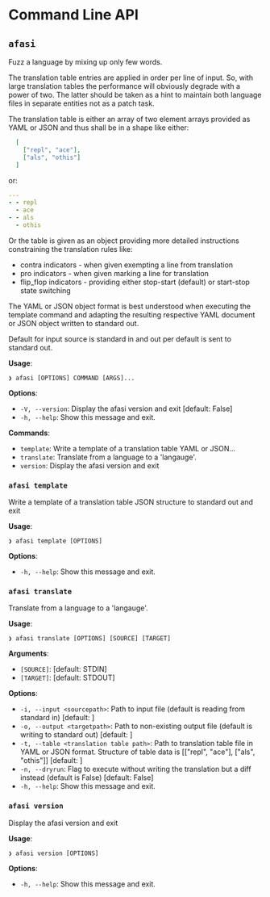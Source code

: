 # Command Line API

## `afasi`

Fuzz a language by mixing up only few words.

The translation table entries are applied in order per line of input.
So, with large translation tables the performance will obviously degrade with a power of two.
The latter should be taken as a hint to maintain both language files in separate entities not as a patch task.

The translation table is either an array of two element arrays provided as YAML or JSON
and thus shall be in a shape like either:

```json
  [
    ["repl", "ace"],
    ["als", "othis"]
  ]
```

or:

```yaml
---
- - repl
  - ace
- - als
  - othis
```

Or the table is given as an object providing more detailed instructions constraining the translation rules like:

* contra indicators - when given exempting a line from translation
* pro indicators - when given marking a line for translation
* flip_flop indicators - providing either stop-start (default) or start-stop state switching

The YAML or JSON object format is best understood when executing the template command and adapting the resulting
respective YAML document or JSON object written to standard out.

Default for input source is standard in and out per default is sent to standard out.

**Usage**:

```console
❯ afasi [OPTIONS] COMMAND [ARGS]...
```

**Options**:

* `-V, --version`: Display the afasi version and exit  [default: False]
* `-h, --help`: Show this message and exit.

**Commands**:

* `template`: Write a template of a translation table YAML or JSON...
* `translate`: Translate from a language to a 'langauge'.
* `version`: Display the afasi version and exit

### `afasi template`

Write a template of a translation table JSON structure to standard out and exit

**Usage**:

```console
❯ afasi template [OPTIONS]
```

**Options**:

* `-h, --help`: Show this message and exit.

### `afasi translate`

Translate from a language to a 'langauge'.

**Usage**:

```console
❯ afasi translate [OPTIONS] [SOURCE] [TARGET]
```

**Arguments**:

* `[SOURCE]`: [default: STDIN]
* `[TARGET]`: [default: STDOUT]

**Options**:

* `-i, --input <sourcepath>`: Path to input file (default is reading from standard in)  [default: ]
* `-o, --output <targetpath>`: Path to non-existing output file (default is writing to standard out)  [default: ]
* `-t, --table <translation table path>`: Path to translation table file in YAML or JSON format.
Structure of table data is [["repl", "ace"], ["als", "othis"]]  [default: ]
* `-n, --dryrun`: Flag to execute without writing the translation but a diff instead (default is False)  [default: False]
* `-h, --help`: Show this message and exit.

### `afasi version`

Display the afasi version and exit

**Usage**:

```console
❯ afasi version [OPTIONS]
```

**Options**:

* `-h, --help`: Show this message and exit.


